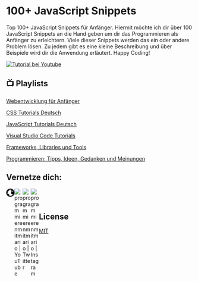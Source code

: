 # 100+ JavaScript Snippets

Top 100+ JavaScript Snippets für Anfänger. Hiermit möchte ich dir über 100 JavaScript Snippets an die Hand geben um dir das Programmieren als Anfänger zu erleichtern. Viele dieser Snippets werden das ein oder andere Problem lösen. Zu jedem gibt es eine kleine Beschreibung und über Beispiele wird dir die Anwendung erläutert. Happy Coding!

[![Tutorial bei Youtube](http://img.youtube.com/vi/QCoxMzk8CMU/0.jpg)](https://youtu.be/QCoxMzk8CMU)

## 📺 Playlists

[Webentwicklung für Anfänger](https://www.youtube.com/playlist?list=PLnqycjkeRGqmrzCAVKOc4RPhFWFMVpZ6x)

[CSS Tutorials Deutsch](https://www.youtube.com/playlist?list=PLnqycjkeRGqmNb4zay7i46-57KgnO_xcD)

[JavaScript Tutorials Deutsch](https://www.youtube.com/playlist?list=PLnqycjkeRGqlyZLCc63qMIdkYZhQ9M-Ij)

[Visual Studio Code Tutorials](https://www.youtube.com/playlist?list=PLnqycjkeRGqmlJvXkxqSvIynlxaiKecPN)

[Frameworks, Libraries und Tools](https://www.youtube.com/playlist?list=PLnqycjkeRGqnqag9WBK1THbdwsf2E-6cV)

[Programmieren: Tipps, Ideen, Gedanken und Meinungen](https://www.youtube.com/playlist?list=PLnqycjkeRGqmxW1HaS897rvCapowxbtYH)

## Vernetze dich:

[<img align="left" alt="programmierenmitmario.de" width="22px" src="https://raw.githubusercontent.com/iconic/open-iconic/master/svg/globe.svg" />][website]
[<img align="left" alt="programmierenmitmario | YouTube" width="22px" src="https://cdn.jsdelivr.net/npm/simple-icons@v3/icons/youtube.svg" />][youtube]
[<img align="left" alt="programmierenmitmario | Twitter" width="22px" src="https://cdn.jsdelivr.net/npm/simple-icons@v3/icons/twitter.svg" />][twitter]
[<img align="left" alt="programmierenmitmario | Instagram" width="22px" src="https://cdn.jsdelivr.net/npm/simple-icons@v3/icons/instagram.svg" />][instagram]
<br>
<br>

## License

[MIT](LICENSE)

[website]: http://programmierenmitmario.de
[twitter]: https://twitter.com/programmierenm
[youtube]: https://youtube.com/programmierenmitmario
[instagram]: https://instagram.com/programmierenm
